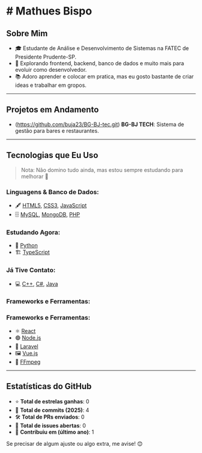# # Mathues Bispo

## Sobre Mim
- 🎓 Estudante de Análise e Desenvolvimento de Sistemas na FATEC de Presidente Prudente-SP.
- 🚀 Explorando frontend, backend, banco de dados e muito mais para evoluir como desenvolvedor.
- 📚 Adoro aprender e colocar em pratica, mas eu gosto bastante de criar ideas e trabalhar em gropos.

---

## Projetos em Andamento
- (https://github.com/buja23/BG-BJ-tec.git) **BG-BJ TECH**: Sistema de gestão para bares e restaurantes.

---

## Tecnologias que Eu Uso
> Nota: Não domino tudo ainda, mas estou sempre estudando para melhorar 💪

### Linguagens & Banco de Dados:
- 🖋️ [HTML5](https://www.w3.org/TR/2014/REC-html5-20141028/), [CSS3](https://www.w3.org/Style/CSS/Overview.en.html), [JavaScript](https://developer.mozilla.org/en-US/docs/Web/JavaScript)
- 🗄️ [MySQL](https://www.mysql.com/), [MongoDB](https://www.mongodb.com/), [PHP](https://www.php.net/)

### Estudando Agora:
- 🐍 [Python](https://www.python.org/)
- 🏗️ [TypeScript](https://www.typescriptlang.org/)

### Já Tive Contato:
- 💻 [C++](https://cplusplus.com/), [C#](https://dotnet.microsoft.com/en-us/languages/csharp), [Java](https://www.java.com/en/)

### Frameworks e Ferramentas:
### Frameworks e Ferramentas:
- ⚛️ [React](https://pt-br.reactjs.org/)
- 🟢 [Node.js](https://nodejs.org/)
- 🦅 [Laravel](https://laravel.com/)
- 🖼️ [Vue.js](https://vuejs.org/)
- 🎥 [FFmpeg](https://ffmpeg.org/)

---

## Estatísticas do GitHub
- ⭐ **Total de estrelas ganhas**: 0
- 📑 **Total de commits (2025)**: 4
- 🛠️ **Total de PRs enviados**: 0
- 🐞 **Total de issues abertas**: 0
- 🌟 **Contribuiu em (último ano)**: 1

Se precisar de algum ajuste ou algo extra, me avise! 😊
